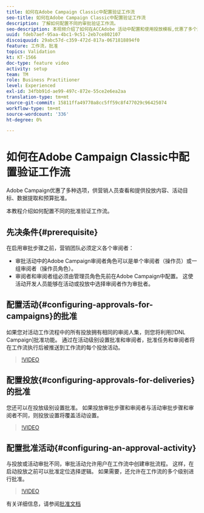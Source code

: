```yaml
---
title: 如何在Adobe Campaign Classic中配置验证工作流
seo-title: 如何在Adobe Campaign Classic中配置验证工作流
description: 了解如何配置不同的审批验证工作流。
seo-description: 本视频介绍了如何在ACCAdobe 活动中配置和使用投放模板,优惠了多个选项，供营销人员查看和提供投放内容、活动目标、数据提取和预算批准。 本教程介绍如何配置不同的批准验证工作流。
uuid: fdeb7aef-95aa-4bc1-9c51-2eb7ce802107
discoiquuid: 29abc57d-c359-472d-817a-0671818894f0
feature: 工作流，批准
topics: Validation
kt: KT-1566
doc-type: feature video
activity: setup
team: TM
role: Business Practitioner
level: Experienced
exl-id: 34fbb91d-ae99-497c-872e-55ce2e6ea2aa
translation-type: tm+mt
source-git-commit: 15811ffa49770a8cc5ff59c8f477029c96425074
workflow-type: tm+mt
source-wordcount: '336'
ht-degree: 0%

---
```


# 如何在Adobe Campaign Classic中配置验证工作流

Adobe Campaign优惠了多种选项，供营销人员查看和提供投放内容、活动目标、数据提取和预算批准。

本教程介绍如何配置不同的批准验证工作流。

## 先决条件{#prerequisite}

在启用审批步骤之前，营销团队必须定义各个审阅者：

* 审批活动中的Adobe Campaign审阅者角色可以是单个审阅者（操作员）或一组审阅者（操作员角色）。
* 审阅者和审阅者组必须由管理员角色先前在Adobe Campaign中配置。 这使活动开发人员能够在活动或投放中选择审阅者作为审批者。

## 配置活动{#configuring-approvals-for-campaigns}的批准

如果您对活动工作流程中的所有投放拥有相同的审阅人集，则您将利用[!DNL Campaign]批准功能。 通过在活动级别设置批准和审阅者，批准任务和审阅者将在工作流执行后被推送到工作流的每个投放活动。

>[!VIDEO](https://video.tv.adobe.com/v/25175?quality=12)

## 配置投放{#configuring-approvals-for-deliveries}的批准

您还可以在投放级别设置批准。 如果投放审批步骤和审阅者与活动审批步骤和审阅者不同，则投放设置将覆盖活动设置。

>[!VIDEO](https://video.tv.adobe.com/v/25176?quality=12)

## 配置批准活动{#configuring-an-approval-activity}

与投放或活动审批不同，审批活动允许用户在工作流中创建审批流程。 这样，在启动投放之前可以批准定位选择逻辑。 如果需要，还允许在工作流的多个级别进行批准。

>[!VIDEO](https://video.tv.adobe.com/v/25174?quality=12)

有关详细信息，请参阅[批准文档](https://docs.adobe.com/help/en/campaign-classic/using/automating-with-workflows/flow-control-activities/approval.html)
